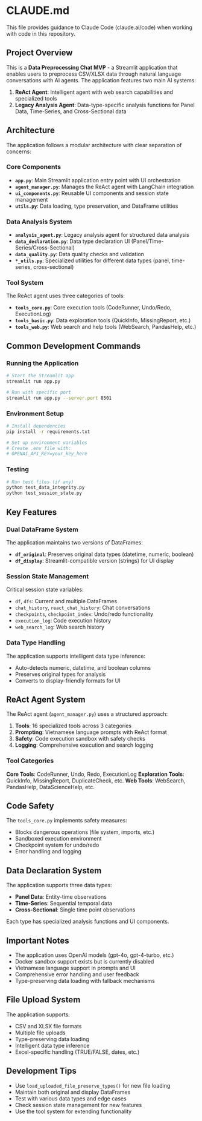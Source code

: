 # CLAUDE.md

This file provides guidance to Claude Code (claude.ai/code) when working with code in this repository.

## Project Overview

This is a **Data Preprocessing Chat MVP** - a Streamlit application that enables users to preprocess CSV/XLSX data through natural language conversations with AI agents. The application features two main AI systems:

1. **ReAct Agent**: Intelligent agent with web search capabilities and specialized tools
2. **Legacy Analysis Agent**: Data-type-specific analysis functions for Panel Data, Time-Series, and Cross-Sectional data

## Architecture

The application follows a modular architecture with clear separation of concerns:

### Core Components

- **`app.py`**: Main Streamlit application entry point with UI orchestration
- **`agent_manager.py`**: Manages the ReAct agent with LangChain integration
- **`ui_components.py`**: Reusable UI components and session state management
- **`utils.py`**: Data loading, type preservation, and DataFrame utilities

### Data Analysis System

- **`analysis_agent.py`**: Legacy analysis agent for structured data analysis
- **`data_declaration.py`**: Data type declaration UI (Panel/Time-Series/Cross-Sectional)
- **`data_quality.py`**: Data quality checks and validation
- **`*_utils.py`**: Specialized utilities for different data types (panel, time-series, cross-sectional)

### Tool System

The ReAct agent uses three categories of tools:

- **`tools_core.py`**: Core execution tools (CodeRunner, Undo/Redo, ExecutionLog)
- **`tools_basic.py`**: Data exploration tools (QuickInfo, MissingReport, etc.)
- **`tools_web.py`**: Web search and help tools (WebSearch, PandasHelp, etc.)

## Common Development Commands

### Running the Application

```bash
# Start the Streamlit app
streamlit run app.py

# Run with specific port
streamlit run app.py --server.port 8501
```

### Environment Setup

```bash
# Install dependencies
pip install -r requirements.txt

# Set up environment variables
# Create .env file with:
# OPENAI_API_KEY=your_key_here
```

### Testing

```bash
# Run test files (if any)
python test_data_integrity.py
python test_session_state.py
```

## Key Features

### Dual DataFrame System

The application maintains two versions of DataFrames:
- **`df_original`**: Preserves original data types (datetime, numeric, boolean)
- **`df_display`**: Streamlit-compatible version (strings) for UI display

### Session State Management

Critical session state variables:
- `df`, `dfs`: Current and multiple DataFrames
- `chat_history`, `react_chat_history`: Chat conversations
- `checkpoints`, `checkpoint_index`: Undo/redo functionality
- `execution_log`: Code execution history
- `web_search_log`: Web search history

### Data Type Handling

The application supports intelligent data type inference:
- Auto-detects numeric, datetime, and boolean columns
- Preserves original types for analysis
- Converts to display-friendly formats for UI

## ReAct Agent System

The ReAct agent (`agent_manager.py`) uses a structured approach:

1. **Tools**: 16 specialized tools across 3 categories
2. **Prompting**: Vietnamese language prompts with ReAct format
3. **Safety**: Code execution sandbox with safety checks
4. **Logging**: Comprehensive execution and search logging

### Tool Categories

**Core Tools**: CodeRunner, Undo, Redo, ExecutionLog
**Exploration Tools**: QuickInfo, MissingReport, DuplicateCheck, etc.
**Web Tools**: WebSearch, PandasHelp, DataScienceHelp, etc.

## Code Safety

The `tools_core.py` implements safety measures:
- Blocks dangerous operations (file system, imports, etc.)
- Sandboxed execution environment
- Checkpoint system for undo/redo
- Error handling and logging

## Data Declaration System

The application supports three data types:
- **Panel Data**: Entity-time observations
- **Time-Series**: Sequential temporal data
- **Cross-Sectional**: Single time point observations

Each type has specialized analysis functions and UI components.

## Important Notes

- The application uses OpenAI models (gpt-4o, gpt-4-turbo, etc.)
- Docker sandbox support exists but is currently disabled
- Vietnamese language support in prompts and UI
- Comprehensive error handling and user feedback
- Type-preserving data loading with fallback mechanisms

## File Upload System

The application supports:
- CSV and XLSX file formats
- Multiple file uploads
- Type-preserving data loading
- Intelligent data type inference
- Excel-specific handling (TRUE/FALSE, dates, etc.)

## Development Tips

- Use `load_uploaded_file_preserve_types()` for new file loading
- Maintain both original and display DataFrames
- Test with various data types and edge cases
- Check session state management for new features
- Use the tool system for extending functionality